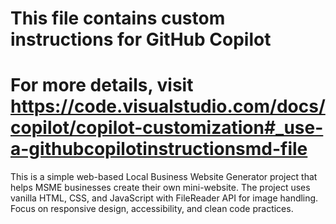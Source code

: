 # This file contains custom instructions for GitHub Copilot
# For more details, visit https://code.visualstudio.com/docs/copilot/copilot-customization#_use-a-githubcopilotinstructionsmd-file

This is a simple web-based Local Business Website Generator project that helps MSME businesses create their own mini-website.
The project uses vanilla HTML, CSS, and JavaScript with FileReader API for image handling.
Focus on responsive design, accessibility, and clean code practices.
